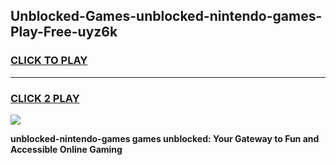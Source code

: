 
## Unblocked-Games-unblocked-nintendo-games-Play-Free-uyz6k
<h3>
<a href="https://premium76.site?title=unblocked-nintendo-games&ref=10A">CLICK TO PLAY</a></h3>
<hr>

<h3>
<a href="https://premium76.site?title=unblocked-nintendo-games&ref=10A">CLICK 2 PLAY</a>
  
</h3>

<a href="https://premium76.site?title=unblocked-nintendo-games&ref=10A"><img src="https://clearcache.store/games.png"></a>


**unblocked-nintendo-games games unblocked: Your Gateway to Fun and Accessible Online Gaming**
